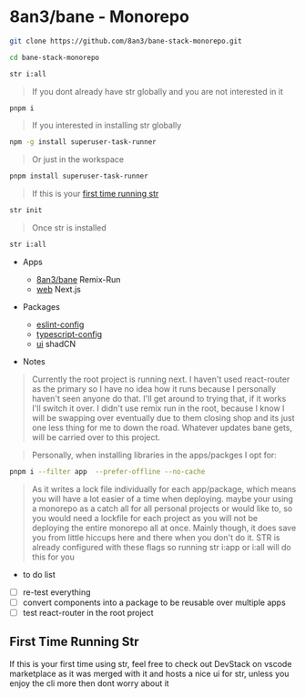 # 8an3/bane - Monorepo


```sh
git clone https://github.com/8an3/bane-stack-monorepo.git
```
```sh
cd bane-stack-monorepo
```
```sh
str i:all
```
>If you dont already have str globally and you are not interested in it

```sh
pnpm i
```
>If you interested in installing str globally
```sh
npm -g install superuser-task-runner
```
>Or just in the workspace
```sh
pnpm install superuser-task-runner
```
>If this is your [first time running str](#first-time-running-str) 
```sh
str init
```
>Once str is installed 
```sh
str i:all
```

- Apps
  - [8an3/bane](https://github.com/8an3/bane-stack-monorepo/blob/master/apps/app/README.md) Remix-Run 
  - [web](https://github.com/8an3/bane-stack-monorepo/blob/master/apps/web/README.md) Next.js

- Packages
  - [eslint-config](https://github.com/8an3/bane-stack-monorepo/blob/master/packages/eslint-config/README.md)
  - [typescript-config](https://github.com/8an3/bane-stack-monorepo/blob/master/packages/typescript-config/README.md)
  - [ui](https://github.com/8an3/bane-stack-monorepo/blob/master/packages/ui/README.md) shadCN 

- Notes
  
>Currently the root project is running next. I haven't used react-router as the primary so I have no idea how it runs because I personally haven't seen anyone do that. I'll get around to trying that, if it works I'll switch it over. I didn't use remix run in the root, because I know I will be swapping over eventually due to them closing shop and its just one less thing for me to down the road. Whatever updates bane gets, will be carried over to this project.
  
>Personally, when installing libraries in the apps/packges I opt for:

```sh
pnpm i --filter app  --prefer-offline --no-cache
```

>As it writes a lock file individually for each app/package, which means you will have a lot easier of a time when deploying. maybe your using a monorepo as a catch all for all personal projects or would like to, so you would need a lockfile for each project as you will not be deploying the entire monorepo all at once. Mainly though, it does save you from little hiccups here and there when you don't do it. STR is already configured with these flags so running str i:app or i:all will do this for you 

- to do list
- [ ] re-test everything
- [ ] convert components into a package to be reusable over multiple apps
- [ ] test react-router in the root project

## First Time Running Str

If this is your first time using str, feel free to check out DevStack on vscode marketplace as it was merged with it and hosts a nice ui for str, unless you enjoy the cli more then dont worry about it
